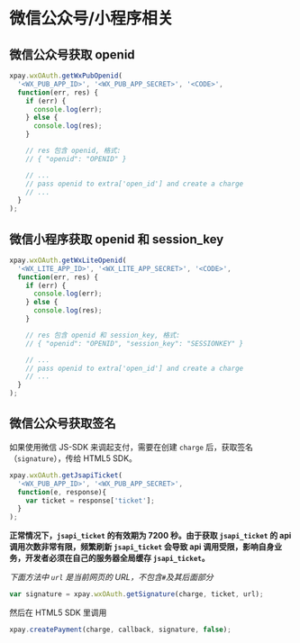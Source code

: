 # 微信公众号/小程序相关

## 微信公众号获取 openid
```js
xpay.wxOAuth.getWxPubOpenid(
  '<WX_PUB_APP_ID>', '<WX_PUB_APP_SECRET>', '<CODE>',
  function(err, res) {
    if (err) {
      console.log(err);
    } else {
      console.log(res);
    }

    // res 包含 openid, 格式:
    // { "openid": "OPENID" }

    // ...
    // pass openid to extra['open_id'] and create a charge
    // ...
  }
);
```

## 微信小程序获取 openid 和 session_key
```js
xpay.wxOAuth.getWxLiteOpenid(
  '<WX_LITE_APP_ID>', '<WX_LITE_APP_SECRET>', '<CODE>',
  function(err, res) {
    if (err) {
      console.log(err);
    } else {
      console.log(res);
    }

    // res 包含 openid 和 session_key, 格式:
    // { "openid": "OPENID", "session_key": "SESSIONKEY" }

    // ...
    // pass openid to extra['open_id'] and create a charge
    // ...
  }
);
```

## 微信公众号获取签名
如果使用微信 JS-SDK 来调起支付，需要在创建 `charge` 后，获取签名（`signature`），传给 HTML5 SDK。
``` js
xpay.wxOAuth.getJsapiTicket(
  '<WX_PUB_APP_ID>', '<WX_PUB_APP_SECRET>',
  function(e, response){
    var ticket = response['ticket'];
  }
);
```
**正常情况下，`jsapi_ticket` 的有效期为 7200 秒。由于获取 `jsapi_ticket` 的 api 调用次数非常有限，频繁刷新 `jsapi_ticket` 会导致 api 调用受限，影响自身业务，开发者必须在自己的服务器全局缓存 `jsapi_ticket`。**

_下面方法中 `url` 是当前网页的 URL，不包含`#`及其后面部分_
``` js
var signature = xpay.wxOAuth.getSignature(charge, ticket, url);
```

然后在 HTML5 SDK 里调用
``` js
xpay.createPayment(charge, callback, signature, false);
```
